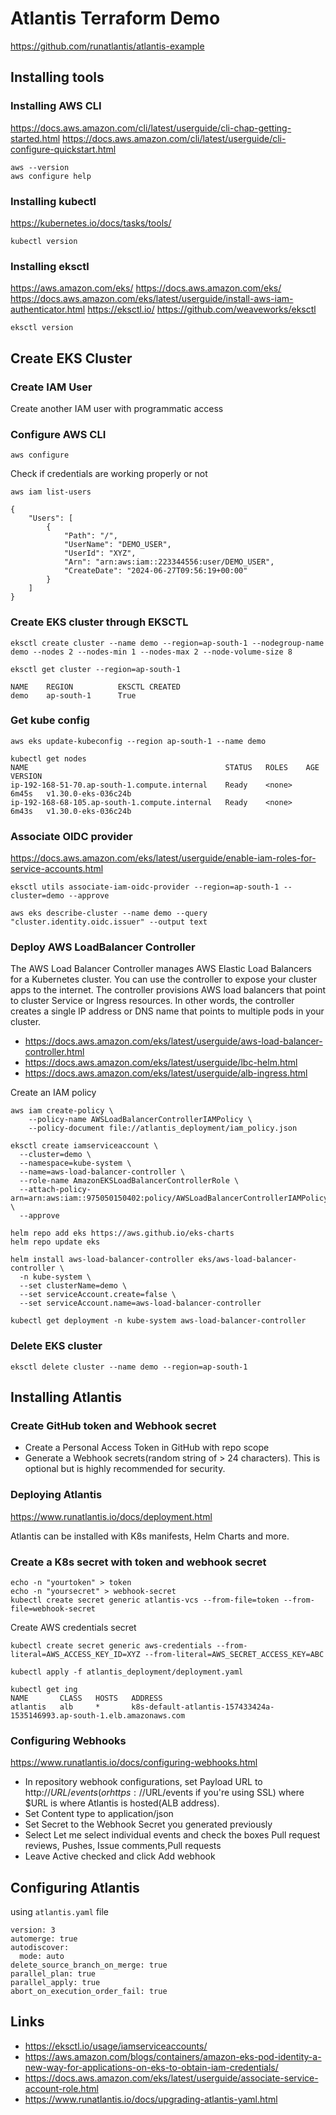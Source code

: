 # Atlantis Terraform Demo
https://github.com/runatlantis/atlantis-example

## Installing tools

### Installing AWS CLI
https://docs.aws.amazon.com/cli/latest/userguide/cli-chap-getting-started.html
https://docs.aws.amazon.com/cli/latest/userguide/cli-configure-quickstart.html
```
aws --version
aws configure help
```

### Installing kubectl
https://kubernetes.io/docs/tasks/tools/
```
kubectl version
```

### Installing eksctl
https://aws.amazon.com/eks/
https://docs.aws.amazon.com/eks/
https://docs.aws.amazon.com/eks/latest/userguide/install-aws-iam-authenticator.html
https://eksctl.io/
https://github.com/weaveworks/eksctl
```
eksctl version
```

## Create EKS Cluster

### Create IAM User
Create another IAM user with programmatic access

### Configure AWS CLI
```
aws configure
```
Check if credentials are working properly or not
```
aws iam list-users
```
```
{
    "Users": [
        {
            "Path": "/",
            "UserName": "DEMO_USER",
            "UserId": "XYZ",
            "Arn": "arn:aws:iam::223344556:user/DEMO_USER",
            "CreateDate": "2024-06-27T09:56:19+00:00"
        }
    ]
}
```


### Create EKS cluster through EKSCTL
```
eksctl create cluster --name demo --region=ap-south-1 --nodegroup-name demo --nodes 2 --nodes-min 1 --nodes-max 2 --node-volume-size 8 
```
```
eksctl get cluster --region=ap-south-1
```
```
NAME    REGION          EKSCTL CREATED
demo    ap-south-1      True
```

### Get kube config
```
aws eks update-kubeconfig --region ap-south-1 --name demo 
```
```
kubectl get nodes
NAME                                            STATUS   ROLES    AGE     VERSION
ip-192-168-51-70.ap-south-1.compute.internal    Ready    <none>   6m45s   v1.30.0-eks-036c24b
ip-192-168-68-105.ap-south-1.compute.internal   Ready    <none>   6m43s   v1.30.0-eks-036c24b
```

### Associate OIDC provider
https://docs.aws.amazon.com/eks/latest/userguide/enable-iam-roles-for-service-accounts.html
```
eksctl utils associate-iam-oidc-provider --region=ap-south-1 --cluster=demo --approve
```
```
aws eks describe-cluster --name demo --query "cluster.identity.oidc.issuer" --output text
```
### Deploy AWS LoadBalancer Controller
The AWS Load Balancer Controller manages AWS Elastic Load Balancers for a Kubernetes cluster. You can use the controller to expose your cluster apps to the internet. The controller provisions AWS load balancers that point to cluster Service or Ingress resources. In other words, the controller creates a single IP address or DNS name that points to multiple pods in your cluster.
- https://docs.aws.amazon.com/eks/latest/userguide/aws-load-balancer-controller.html
- https://docs.aws.amazon.com/eks/latest/userguide/lbc-helm.html
- https://docs.aws.amazon.com/eks/latest/userguide/alb-ingress.html

Create an IAM policy
```
aws iam create-policy \
    --policy-name AWSLoadBalancerControllerIAMPolicy \
    --policy-document file://atlantis_deployment/iam_policy.json
```
```
eksctl create iamserviceaccount \
  --cluster=demo \
  --namespace=kube-system \
  --name=aws-load-balancer-controller \
  --role-name AmazonEKSLoadBalancerControllerRole \
  --attach-policy-arn=arn:aws:iam::975050150402:policy/AWSLoadBalancerControllerIAMPolicy \
  --approve
```
```
helm repo add eks https://aws.github.io/eks-charts
helm repo update eks
```
```
helm install aws-load-balancer-controller eks/aws-load-balancer-controller \
  -n kube-system \
  --set clusterName=demo \
  --set serviceAccount.create=false \
  --set serviceAccount.name=aws-load-balancer-controller 
```
```
kubectl get deployment -n kube-system aws-load-balancer-controller
```

### Delete EKS cluster
```
eksctl delete cluster --name demo --region=ap-south-1
```

## Installing Atlantis

### Create GitHub token and Webhook secret
- Create a Personal Access Token in GitHub with repo scope
- Generate a Webhook secrets(random string of > 24 characters). This is optional but is highly recommended for security.

### Deploying Atlantis
https://www.runatlantis.io/docs/deployment.html

Atlantis can be installed with K8s manifests, Helm Charts and more.

### Create a K8s secret with token and webhook secret
```
echo -n "yourtoken" > token
echo -n "yoursecret" > webhook-secret
kubectl create secret generic atlantis-vcs --from-file=token --from-file=webhook-secret
```
Create AWS credentials secret
```
kubectl create secret generic aws-credentials --from-literal=AWS_ACCESS_KEY_ID=XYZ --from-literal=AWS_SECRET_ACCESS_KEY=ABC 
```
```
kubectl apply -f atlantis_deployment/deployment.yaml
```
```
kubectl get ing
NAME       CLASS   HOSTS   ADDRESS                                                                     
atlantis   alb     *       k8s-default-atlantis-157433424a-1535146993.ap-south-1.elb.amazonaws.com                                                              
```
### Configuring Webhooks
https://www.runatlantis.io/docs/configuring-webhooks.html

- In repository webhook configurations, set Payload URL to http://$URL/events (or https://$URL/events if you're using SSL) where $URL is where Atlantis is hosted(ALB address). 
- Set Content type to application/json
- Set Secret to the Webhook Secret you generated previously
- Select Let me select individual events and check the boxes Pull request reviews, Pushes, Issue comments,Pull requests
- Leave Active checked and click Add webhook

## Configuring Atlantis
using  `atlantis.yaml` file
```
version: 3
automerge: true
autodiscover:
  mode: auto
delete_source_branch_on_merge: true
parallel_plan: true
parallel_apply: true
abort_on_execution_order_fail: true
```
## Links
- https://eksctl.io/usage/iamserviceaccounts/
- https://aws.amazon.com/blogs/containers/amazon-eks-pod-identity-a-new-way-for-applications-on-eks-to-obtain-iam-credentials/
- https://docs.aws.amazon.com/eks/latest/userguide/associate-service-account-role.html
- https://www.runatlantis.io/docs/upgrading-atlantis-yaml.html
